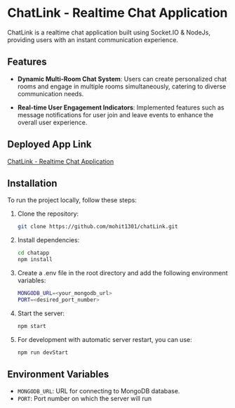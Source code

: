 # ChatLink - Realtime Chat Application

ChatLink is a realtime chat application built using Socket.IO & NodeJs, providing users with an instant communication experience. 

## Features

-   **Dynamic Multi-Room Chat System**: Users can create personalized chat rooms and engage in multiple rooms simultaneously, catering to diverse communication needs.

-   **Real-time User Engagement Indicators**: Implemented features such as message notifications for user join and leave events to enhance the overall user experience.

## Deployed App Link

[ChatLink - Realtime Chat Application](https://chatlink-ckqc.onrender.com)

## Installation

To run the project locally, follow these steps:

1. Clone the repository:

    ```bash
    git clone https://github.com/mohit1301/chatLink.git
    ```

2. Install dependencies:

    ```bash
    cd chatapp
    npm install
    ```

3. Create a .env file in the root directory and add the following environment variables:

    ```bash
    MONGODB_URL=<your_mongodb_url>
    PORT=<desired_port_number>
    ```

4. Start the server:

    ```bash
    npm start
    ```

5. For development with automatic server restart, you can use:

    ```bash
    npm run devStart
    ```

## Environment Variables

-   `MONGODB_URL`: URL for connecting to MongoDB database.
-   `PORT`: Port number on which the server will run
